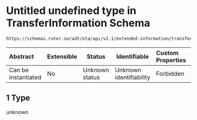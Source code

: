 # Untitled undefined type in TransferInformation Schema

```txt
https://schemas.ruter.no/adt/ota/api/v2.1/extended-information/transfer-information.json#/examples/0/transferOptions/1
```




| Abstract            | Extensible | Status         | Identifiable            | Custom Properties | Additional Properties | Access Restrictions | Defined In                                                                                                        |
| :------------------ | ---------- | -------------- | ----------------------- | :---------------- | --------------------- | ------------------- | ----------------------------------------------------------------------------------------------------------------- |
| Can be instantiated | No         | Unknown status | Unknown identifiability | Forbidden         | Allowed               | none                | [transfer-information.json\*](../../schema/extended-information/transfer-information.json "open original schema") |

## 1 Type

unknown
